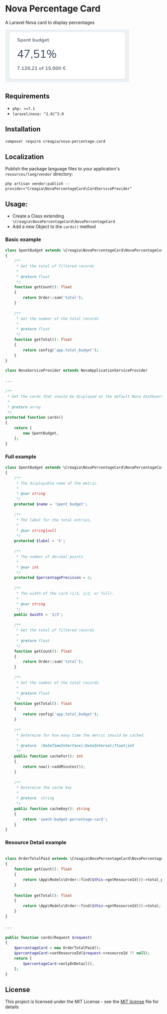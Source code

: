 # Nova Percentage Card
A Laravel Nova card to display percentages

![alt text](screenshot.png)

## Requirements

- `php: >=7.1`
- `laravel/nova: ^2.0|^3.0`

## Installation
```bash
composer require creagia/nova-percentage-card
```

## Localization
Publish the package language files to your application's `resources/lang/vendor` directory:
```
php artisan vendor:publish --provider="Creagia\NovaPercentageCard\CardServiceProvider"
```

## Usage:
- Create a Class extending `\Creagia\NovaPercentageCard\NovaPercentageCard`
- Add a new Object to the `cards()` method

### Basic example
```php
class SpentBudget extends \Creagia\NovaPercentageCard\NovaPercentageCard
{
    /**
     * Get the total of filtered records
     *
     * @return float
     */
    function getCount(): float
    {
        return Order::sum('total');
    }

    /**
     * Get the number of the total records
     *
     * @return float
     */
    function getTotal(): float
    {
        return config('app.total_budget');
    }
}
```

```php
class NovaServiceProvider extends NovaApplicationServiceProvider

...

/**
 * Get the cards that should be displayed on the default Nova dashboard.
 *
 * @return array
 */
protected function cards()
{
    return [
        new SpentBudget,
    ];
}

```
### Full example
```php
class SpentBudget extends \Creagia\NovaPercentageCard\NovaPercentageCard
{
    /**
     * The displayable name of the metric.
     *
     * @var string
     */
    protected $name = 'Spent budget';
    
    /**
     * The label for the total entries.
     *
     * @var string|null
     */
    protected $label = '€';

    /**
     * The number of decimal points
     *
     * @var int
     */
    protected $percentagePrecision = 2;

    /**
     * The width of the card (1/3, 1/2, or full).
     *
     * @var string
     */
    public $width = '1/3';

    /**
     * Get the total of filtered records
     *
     * @return float
     */
    function getCount(): float
    {
        return Order::sum('total');
    }

    /**
     * Get the number of the total records
     *
     * @return float
     */
    function getTotal(): float
    {
        return config('app.total_budget');
    }
    
    /**
     * Determine for how many time the metric should be cached.
     *
     * @return  \DateTimeInterface|\DateInterval|float|int
     */
    public function cacheFor(): int
    {
        return now()->addMinutes(5);
    }

    /**
     * Determine the cache key
     *
     * @return  string
     */
    public function cacheKey(): string
    {
        return 'spent-budget-percentage-card';
    }
}
```

### Resource Detail example
```php

class OrderTotalPaid extends \Creagia\NovaPercentageCard\NovaPercentageCard
{
    function getCount(): float
    {
        return \App\Models\Order::find($this->getResourceId())->total_paid;
    }

    function getTotal(): float
    {
        return \App\Models\Order::find($this->getResourceId())->total;
    }
}

...

public function cards(Request $request)
{
    $percentageCard = new OrderTotalPaid();
    $percentageCard->setResourceId($request->resourceId ?? null);
    return [
        $percentageCard->onlyOnDetail(),
    ];
}

```

## License

This project is licensed under the MIT License - see the [MIT license](LICENSE.md) file for details
